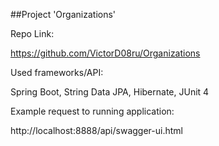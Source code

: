 ##Project 'Organizations'

Repo Link:

https://github.com/VictorD08ru/Organizations

Used frameworks/API:

Spring Boot, String Data JPA, Hibernate, JUnit 4

Example request to running application:

http://localhost:8888/api/swagger-ui.html 
